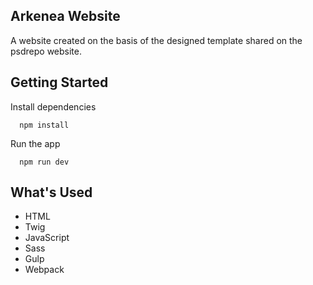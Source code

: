 ## Arkenea Website

A website created on the basis of the designed template shared on the psdrepo website.

## Getting Started

Install dependencies

```
  npm install
```

Run the app

```
  npm run dev
```

## What's Used

- HTML
- Twig
- JavaScript
- Sass
- Gulp
- Webpack
